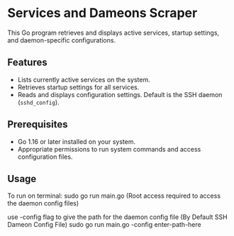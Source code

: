 # Services and Dameons Scraper

This Go program retrieves and displays active services, startup settings, and daemon-specific configurations.

## Features

- Lists currently active services on the system.
- Retrieves startup settings for all services.
- Reads and displays configuration settings. Default is the SSH daemon (`sshd_config`).

## Prerequisites

- Go 1.16 or later installed on your system.
- Appropriate permissions to run system commands and access configuration files.

## Usage
To run on terminal: 
sudo go run main.go  (Root access required to access the daemon config files)


use -config flag to give the path for the daemon config file (By Default SSH Dameon Config File)
sudo go run main.go -config enter-path-here